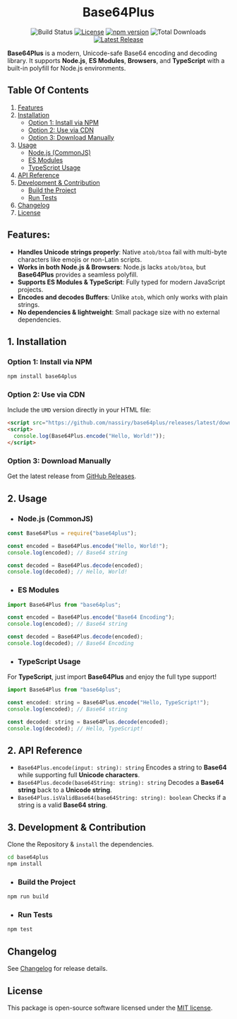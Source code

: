 <div align="center">

# Base64Plus

![Build Status](https://img.shields.io/github/actions/workflow/status/nassiry/base64plus/ci.yml?branch=main)
[![License](https://img.shields.io/github/license/nassiry/base64plus?style=flat-square)](https://github.com/nassiry/base64plus/blob/main/LICENSE)
[![npm version](https://img.shields.io/npm/v/base64plus?color=blue&label=npm%20version&style=flat-square)](https://www.npmjs.com/package/base64plus)
![Total Downloads](https://img.shields.io/npm/dt/base64plus.svg)
[![Latest Release](https://img.shields.io/github/release/nassiry/base64plus?style=flat-square)](https://github.com/nassiry/base64plus/releases)

</div>

**Base64Plus** is a modern, Unicode-safe Base64 encoding and decoding library.
It supports **Node.js**, **ES Modules**, **Browsers**, and **TypeScript** with a built-in polyfill for Node.js environments.

## Table Of Contents

1. [Features](#features)
2. [Installation](#1-installation)
    - [Option 1: Install via NPM](#option-1-install-via-npm)
    - [Option 2: Use via CDN](#option-2-use-via-cdn)
    - [Option 3: Download Manually](#option-3-download-manually)
3. [Usage](#2-usage)
    - [Node.js (CommonJS)](#nodejs-commonjs)
    - [ES Modules](#es-modules)
    - [TypeScript Usage](#typescript-usage)
4. [API Reference](#2-api-reference)
5. [Development & Contribution](#3-development--contribution)
    - [Build the Project](#build-the-project)
    - [Run Tests](#run-tests)
6. [Changelog](#changelog)
7. [License](#license)

## Features:

- **Handles Unicode strings properly**: Native `atob/btoa` fail with multi-byte characters like emojis or non-Latin scripts.
- **Works in both Node.js & Browsers**: Node.js lacks `atob/btoa`, but **Base64Plus** provides a seamless polyfill.
- **Supports ES Modules & TypeScript**: Fully typed for modern JavaScript projects.
- **Encodes and decodes Buffers**: Unlike `atob`, which only works with plain strings.
- **No dependencies & lightweight**: Small package size with no external dependencies.

## 1. Installation

### **Option 1: Install via NPM**
```sh
npm install base64plus
```

### Option 2: Use via CDN
Include the `UMD` version directly in your HTML file:
```html
<script src="https://github.com/nassiry/base64plus/releases/latest/download/base64Plus.umd.js"></script>
<script>
  console.log(Base64Plus.encode("Hello, World!"));
</script>
```
### Option 3: Download Manually
Get the latest release from [GitHub Releases](https://github.com/nassiry/base64plus/releases/latest).

## 2. Usage
- ### Node.js (CommonJS)
```javascript
const Base64Plus = require("base64plus");

const encoded = Base64Plus.encode("Hello, World!");
console.log(encoded); // Base64 string

const decoded = Base64Plus.decode(encoded);
console.log(decoded); // Hello, World!
```

- ### ES Modules
```javascript
import Base64Plus from "base64plus";

const encoded = Base64Plus.encode("Base64 Encoding");
console.log(encoded); // Base64 string

const decoded = Base64Plus.decode(encoded);
console.log(decoded); // Base64 Encoding
```
- ### TypeScript Usage

For **TypeScript**, just import **Base64Plus** and enjoy the full type support!

```javascript
import Base64Plus from "base64plus";

const encoded: string = Base64Plus.encode("Hello, TypeScript!");
console.log(encoded); // Base64 string

const decoded: string = Base64Plus.decode(encoded);
console.log(decoded); // Hello, TypeScript!
```

## 2. API Reference
- `Base64Plus.encode(input: string): string`
    Encodes a string to **Base64** while supporting full **Unicode characters**.
- `Base64Plus.decode(base64String: string): string`
    Decodes a **Base64 string** back to a **Unicode string**.    
- `Base64Plus.isValidBase64(base64String: string): boolean`
    Checks if a string is a valid **Base64 string**.    

## 3. Development & Contribution
Clone the Repository & `install` the dependencies.
```sh
cd base64plus
npm install
```
- ### Build the Project
```sh
npm run build
```
- ### Run Tests
```sh
npm test
```

## Changelog

See [Changelog](CHANGELOG.md) for release details.

## License
This package is open-source software licensed under the [MIT license](LICENSE).
